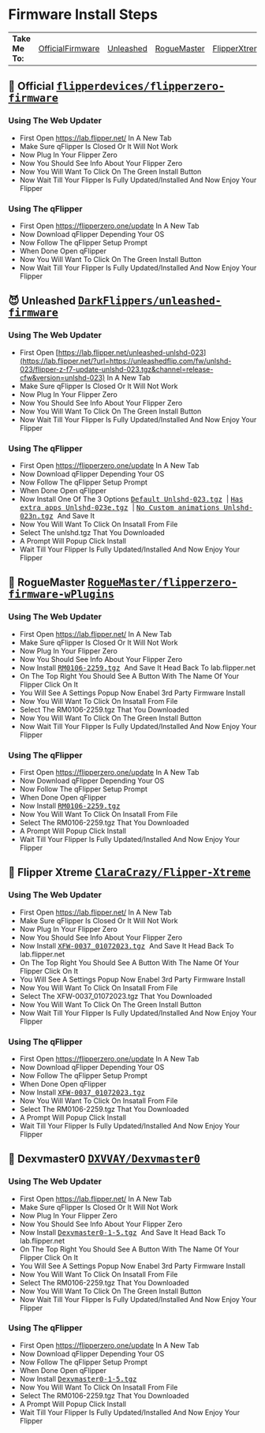# Firmware Install Steps

<table>
    <tr>
        <td>
            <strong>Take Me To:</strong>
        </td>
        <td><a href="https://github.com/FlipperSetup/FlipperSetup/edit/main/FirmwareInstallSteps.md#-----official------------flipperdevicesflipperzero-firmware----">OfficialFirmware</a></td>
        <td><a href="https://github.com/FlipperSetup/FlipperSetup/blob/main/FirmwareInstallSteps.md#-----unleashed------------darkflippersunleashed-firmware----">Unleashed</a></td>
        <td><a href="https://github.com/FlipperSetup/FlipperSetup/blob/main/FirmwareInstallSteps.md#-----roguemaster------------roguemasterflipperzero-firmware-wplugins----">RogueMaster</a></td>
        <td><a href="https://github.com/FlipperSetup/FlipperSetup/blob/main/FirmwareInstallSteps.md#-----flipper-xtreme------------claracrazyflipper-xtreme----">FlipperXtreme</a></td>
        <td><a href="https://github.com/FlipperSetup/FlipperSetup/blob/main/FirmwareInstallSteps.md#-----dexvmaster0------------dxvvaydexvmaster0----">Dexvmaster0</a></td>
    </tr>
</table>

<h2 id="official">
    🐬 Official
    <kbd>
        <a href="https://github.com/flipperdevices/flipperzero-firmware">flipperdevices/flipperzero-firmware</a>
    </kbd>
</h2>


### Using The Web Updater
* First Open https://lab.flipper.net/ In A New Tab
* Make Sure qFlipper Is Closed Or It Will Not Work
* Now Plug In Your Flipper Zero
* Now You Should See Info About Your Flipper Zero
* Now You Will Want To Click On The Green Install Button
* Now Wait Till Your Flipper Is Fully Updated/Installed And Now Enjoy Your Flipper
### Using The qFlipper
* First Open https://flipperzero.one/update In A New Tab
* Now Download qFlipper Depending Your OS 
* Now Follow The qFlipper Setup Prompt
* When Done Open qFlipper
* Now You Will Want To Click On The Green Install Button
* Now Wait Till Your Flipper Is Fully Updated/Installed And Now Enjoy Your Flipper


<h2 id="unleashed">
    😈 Unleashed
    <kbd>
        <a href="https://github.com/DarkFlippers/unleashed-firmware">DarkFlippers/unleashed-firmware</a>
    </kbd>
  
  
### Using The Web Updater
* First Open [https://lab.flipper.net/unleashed-unlshd-023](https://lab.flipper.net/?url=https://unleashedflip.com/fw/unlshd-023/flipper-z-f7-update-unlshd-023.tgz&channel=release-cfw&version=unlshd-023) In A New Tab
* Make Sure qFlipper Is Closed Or It Will Not Work
* Now Plug In Your Flipper Zero
* Now You Should See Info About Your Flipper Zero
* Now You Will Want To Click On The Green Install Button
* Now Wait Till Your Flipper Is Fully Updated/Installed And Now Enjoy Your Flipper
### Using The qFlipper
* First Open https://flipperzero.one/update In A New Tab
* Now Download qFlipper Depending Your OS 
* Now Follow The qFlipper Setup Prompt
* When Done Open qFlipper
* Now Install One Of The 3 Options <kbd>
        <a href="https://github.com/SoPlug/FlipperSetup/releases/download/Unleashed/flipper-z-f7-update-unlshd-023.tgz">Default Unlshd-023.tgz</a>
    </kbd> | <kbd>
        <a href="https://github.com/SoPlug/FlipperSetup/releases/download/Unleashed/flipper-z-f7-update-unlshd-023e.tgz">Has extra apps Unlshd-023e.tgz</a>
    </kbd> | <kbd>
        <a href="https://github.com/SoPlug/FlipperSetup/releases/download/Unleashed/flipper-z-f7-update-unlshd-023n.tgz">No Custom animations Unlshd-023n.tgz</a>
    </kbd> And Save It
* Now You Will Want To Click On Insatall From File
* Select The unlshd.tgz That You Downloaded
* A Prompt Will Popup Click Install
* Wait Till Your Flipper Is Fully Updated/Installed And Now Enjoy Your Flipper

<h2 id="RogueMaster">
    💸 RogueMaster
    <kbd>
        <a href="https://github.com/RogueMaster/flipperzero-firmware-wPlugins">RogueMaster/flipperzero-firmware-wPlugins</a>
    </kbd>
</h2>
  
  
### Using The Web Updater
* First Open https://lab.flipper.net/ In A New Tab
* Make Sure qFlipper Is Closed Or It Will Not Work
* Now Plug In Your Flipper Zero
* Now You Should See Info About Your Flipper Zero
* Now Install <kbd>
        <a href="https://github.com/FlipperSetup/FlipperSetup/releases/download/RogueMaster/flipper-z-f7-update-RM0106-2259.tgz">RM0106-2259.tgz</a>
    </kbd> And Save It Head Back To lab.flipper.net
* On The Top Right You Should See A Button With The Name Of Your Flipper Click On It
* You Will See A Settings Popup Now Enabel 3rd Party Firmware Install
* Now You Will Want To Click On Insatall From File
* Select The RM0106-2259.tgz That You Downloaded
* Now You Will Want To Click On The Green Install Button
* Now Wait Till Your Flipper Is Fully Updated/Installed And Now Enjoy Your Flipper
### Using The qFlipper
* First Open https://flipperzero.one/update In A New Tab
* Now Download qFlipper Depending Your OS 
* Now Follow The qFlipper Setup Prompt
* When Done Open qFlipper
* Now Install <kbd>
        <a href="https://github.com/FlipperSetup/FlipperSetup/releases/download/RogueMaster/flipper-z-f7-update-RM0106-2259.tgz">RM0106-2259.tgz</a>
    </kbd>
* Now You Will Want To Click On Insatall From File
* Select The RM0106-2259.tgz That You Downloaded
* A Prompt Will Popup Click Install
* Wait Till Your Flipper Is Fully Updated/Installed And Now Enjoy Your Flipper

<h2 id="FlipperXtreme">
    🔞 Flipper Xtreme
    <kbd>
        <a href="https://github.com/ClaraCrazy/Flipper-Xtreme">ClaraCrazy/Flipper-Xtreme</a>
    </kbd>
</h2>
  
  
### Using The Web Updater
* First Open https://lab.flipper.net/ In A New Tab
* Make Sure qFlipper Is Closed Or It Will Not Work
* Now Plug In Your Flipper Zero
* Now You Should See Info About Your Flipper Zero
* Now Install <kbd>
        <a href="https://github.com/FlipperSetup/FlipperSetup/releases/download/FlipperXtreme/XFW-0037_01072023.tgz">XFW-0037_01072023.tgz</a>
    </kbd> And Save It Head Back To lab.flipper.net
* On The Top Right You Should See A Button With The Name Of Your Flipper Click On It
* You Will See A Settings Popup Now Enabel 3rd Party Firmware Install
* Now You Will Want To Click On Insatall From File
* Select The XFW-0037_01072023.tgz That You Downloaded
* Now You Will Want To Click On The Green Install Button
* Now Wait Till Your Flipper Is Fully Updated/Installed And Now Enjoy Your Flipper
### Using The qFlipper
* First Open https://flipperzero.one/update In A New Tab
* Now Download qFlipper Depending Your OS 
* Now Follow The qFlipper Setup Prompt
* When Done Open qFlipper
* Now Install <kbd>
        <a href="https://github.com/FlipperSetup/FlipperSetup/releases/download/FlipperXtreme/XFW-0037_01072023.tgz">XFW-0037_01072023.tgz</a>
    </kbd>
* Now You Will Want To Click On Insatall From File
* Select The RM0106-2259.tgz That You Downloaded
* A Prompt Will Popup Click Install
* Wait Till Your Flipper Is Fully Updated/Installed And Now Enjoy Your Flipper

<h2 id="Dexvmaster0">
    🚀 Dexvmaster0
    <kbd>
        <a href="https://github.com/DXVVAY/Dexvmaster0">DXVVAY/Dexvmaster0</a>
    </kbd>
</h2>
  
  
### Using The Web Updater
* First Open https://lab.flipper.net/ In A New Tab
* Make Sure qFlipper Is Closed Or It Will Not Work
* Now Plug In Your Flipper Zero
* Now You Should See Info About Your Flipper Zero
* Now Install <kbd>
        <a href="https://github.com/FlipperSetup/FlipperSetup/releases/download/Dexvmaster0/flipper-z-f7-update-Dexvmaster0-1-5.tgz">Dexvmaster0-1-5.tgz</a>
    </kbd> And Save It Head Back To lab.flipper.net
* On The Top Right You Should See A Button With The Name Of Your Flipper Click On It
* You Will See A Settings Popup Now Enabel 3rd Party Firmware Install
* Now You Will Want To Click On Insatall From File
* Select The RM0106-2259.tgz That You Downloaded
* Now You Will Want To Click On The Green Install Button
* Now Wait Till Your Flipper Is Fully Updated/Installed And Now Enjoy Your Flipper
### Using The qFlipper
* First Open https://flipperzero.one/update In A New Tab
* Now Download qFlipper Depending Your OS 
* Now Follow The qFlipper Setup Prompt
* When Done Open qFlipper
* Now Install <kbd>
        <a href="https://github.com/FlipperSetup/FlipperSetup/releases/download/Dexvmaster0/flipper-z-f7-update-Dexvmaster0-1-5.tgz">Dexvmaster0-1-5.tgz</a>
    </kbd>
* Now You Will Want To Click On Insatall From File
* Select The RM0106-2259.tgz That You Downloaded
* A Prompt Will Popup Click Install
* Wait Till Your Flipper Is Fully Updated/Installed And Now Enjoy Your Flipper
